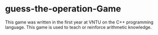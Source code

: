 # guess-the-operation-Game
This game was written in the first year at VNTU on the C++ programming language. This game is used to teach or reinforce arithmetic knowledge.

